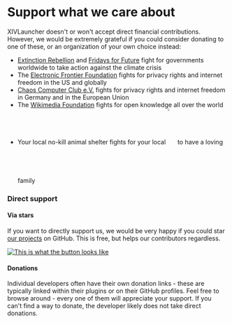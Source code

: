 # Support what we care about

XIVLauncher doesn't or won't accept direct financial contributions. However, we would be extremely grateful if you could consider donating to one of these, or an organization of your own choice instead:
* [Extinction Rebellion](https://rebellion.global/) and [Fridays for Future](https://fridaysforfuture.org/) fight for governments worldwide to take action against the climate crisis
* The [Electronic Frontier Foundation](https://www.eff.org/) fights for privacy rights and internet freedom in the US and globally
* [Chaos Computer Club e.V.](https://www.ccc.de/en/) fights for privacy rights and internet freedom in Germany and in the European Union
* The [Wikimedia Foundation](https://wikimediafoundation.org/) fights for open knowledge all over the world
* Your local no-kill animal shelter fights for your local <img style="display: inline; vertical-align: middle; width: 4%;" src="https://cdn.discordapp.com/emojis/833812234969940048.png?size=128"> to have a loving family

### Direct support

#### Via stars
If you want to directly support us, we would be very happy if you could star [our projects](https://github.com/goatcorp/) on GitHub. This is free, but helps our contributors regardless.

[![This is what the button looks like](https://user-images.githubusercontent.com/16760685/145173596-b3d9ca08-fcdc-4282-ad62-a67243a711f6.png)](https://github.com/goatcorp/FFXIVQuickLauncher)

#### Donations
Individual developers often have their own donation links - these are typically linked within their plugins or on their GitHub profiles. Feel free to browse around - every one of them will appreciate your support. If you can't find a way to donate, the developer likely does not take direct donations.
